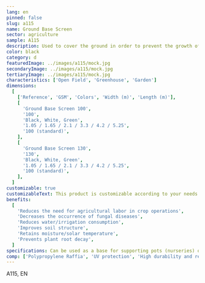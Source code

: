 ```yaml
---
lang: en
pinned: false
slug: a115
name: Ground Base Screen
sector: agriculture
sample: A115
description: Used to cover the ground in order to prevent the growth of weeds.
color: black
category: d
featuredImage: ../images/a115/mock.jpg
secondaryImage: ../images/a115/mock.jpg
tertiaryImage: ../images/a115/mock.jpg
characteristics: ['Open Field', 'Greenhouse', 'Garden']
dimensions:
  [
    ['Reference', 'GSM', 'Colors', 'Width (m)', 'Length (m)'],
    [
      'Ground Base Screen 100',
      '100',
      'Black, White, Green',
      '1.05 / 1.65 / 2.1 / 3.3 / 4.2 / 5.25',
      '100 (standard)',
    ],
    [
      'Ground Base Screen 130',
      '130',
      'Black, White, Green',
      '1.05 / 1.65 / 2.1 / 3.3 / 4.2 / 5.25',
      '100 (standard)',
    ],
  ]
customizable: true
customizableText: This product is customizable according to your needs. Contact us for more information.
benefits:
  [
    'Reduces the need for agricultural labor in crop operations',
    'Decreases the occurrence of fungal diseases',
    'Reduces water/irrigation consumption',
    'Improves soil structure',
    'Retains moisture/solar temperature',
    'Prevents plant root decay',
  ]
specifications: Can be used as a base for supporting pots (nurseries) or directly placed on the soil after preparation.
comp: ['Polypropylene Raffia', 'UV protection', 'High durability and resistance']
---
```


A115, EN
